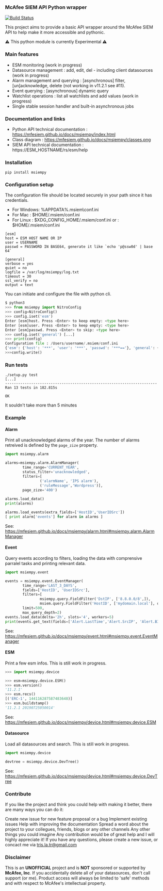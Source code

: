 ### McAfee SIEM API Python wrapper
[![Build Status](https://travis-ci.org/mfesiem/msiempy.svg?branch=master)](https://travis-ci.org/mfesiem/msiempy)

This project aims to provide a basic API wrapper around the McAfee SIEM API to help make it more 
accessible and pythonic.

⚠️ This python module is currently Experimental ⚠️

### Main features
- ESM monitoring (work in progress)
- Datasource management : add, edit, del - including client datasources (work in progress)
- Alarm management and querying : [asynchronous] filter, [un]acknowledge, delete (not working in v11.2.1 see #11).  
- Event querying : [asynchronous] dynamic query
- Watchlist operations : list all watchlists and add values (work in progress)
- Single stable session handler and built-in asynchronous jobs


### Documentation and links
- Python API technical documentation : https://mfesiem.github.io/docs/msiempy/index.html
- Class diagram : https://mfesiem.github.io/docs/msiempy/classes.png
- SIEM API technical documentation : https://ESM_HOSTNAME/rs/esm/help

### Installation 
```
pip install msiempy
```

### Configuration setup
The configuration file should be located securely in your path since it has credentials.
- For Windows:  %APPDATA%\.msiem\conf.ini
- For Mac :     $HOME/.msiem/conf.ini
- For Linux :   $XDG_CONFIG_HOME/.msiem/conf.ini or :   $HOME/.msiem/conf.ini
```
[esm]
host = ESM HOST NAME OR IP
user = USERNAME
passwd = PASSWORD IN BASE64, generate it like `echo 'p@ssw0d' | base 64`

[general]
verbose = yes
quiet = no
logfile = /var/log/msiempy/log.txt
timeout = 30
ssl_verify = no
output = text
```

You can initiate and configure the file with python cli.
```python
$ python3
>>> from msiempy import NitroConfig
>>> config=NitroConfig()
>>> config.iset('esm')
Enter [esm]host. Press <Enter> to keep empty: <type here>
Enter [esm]user. Press <Enter> to keep empty: <type here>
Enter [esm]passwd. Press <Enter> to skip: <type here>
>>> config.iset('general') [...]
>>> print(config)
Configuration file : /Users/username/.msiem/conf.ini
{'esm': {'host': '***', 'user': '***', 'passwd': '***=='}, 'general': {'verbose': 'no', 'quiet': 'False', 'logfile': '', 'timeout': '60', 'ssl_verify': 'no', 'output': 'text'}}
>>>config.write()
```

### Run tests
```
./setup.py test
[...]
----------------------------------------------------------------------
Ran 13 tests in 182.815s

OK
```
It souldn't take more than 5 minutes

### Example

#### Alarm
Print all unacknowledged alarms of the year. The number of alarms retreived is defined by the `page_zize` property.
```python
import msiempy.alarm

alarms=msiempy.alarm.AlarmManager(
        time_range='CURRENT_YEAR',
        status_filter='unacknowledged',
        filters=[
                ('alarmName', 'IPS alarm'),
                ('ruleMessage','Wordpress')],
        page_zize='400')
        
alarms.load_data()
print(alarms)

alarms.load_events(extra_fields=['HostID','UserIDSrc'])
[ print alarm['events'] for alarm in alarms ]
```
See: https://mfesiem.github.io/docs/msiempy/alarm.html#msiempy.alarm.AlarmManager

#### Event
Query events according to filters, loading the data with comprensive parralel tasks and printing relevant data.
```python
import msiempy.event

events = msiempy.event.EventManager(
        time_range='LAST_3_DAYS',
        fields=['HostID', 'UserIDSrc'],
        filters=[
                msiempy.query.FieldFilter('DstIP', ['8.8.0.0/8',]),
                msiem.query.FieldFilter('HostID', ['mydomain.local'], operator='CONTAINS') ],
        limit=500,
        max_query_depth=2)
events.load_data(delta='2h', slots='4', workers=5)
print(events.get_text(fields=['Alert.LastTime','Alert.SrcIP', 'Alert.BIN(4', 'Alert.BIN(7)', 'Rule.msg']))
```
See: https://mfesiem.github.io/docs/msiempy/event.html#msiempy.event.EventManager

#### ESM
Print a few esm infos. This is still work in progress.
```python
>>> import msiempy.device

>>> esm=msiempy.device.ESM()
>>> esm.version()
'11.2.1'
>>> esm.recs()
[('ERC-1', 144116287587483648)]
>>> esm.buildstamp()
'11.2.1 20190725050014'
```
See: https://mfesiem.github.io/docs/msiempy/device.html#msiempy.device.ESM

#### Datasource
Load all datasources and search.  This is still work in progress.
```python
import msiempy.device

devtree = msiempy.device.DevTree()
```
See: https://mfesiem.github.io/docs/msiempy/device.html#msiempy.device.DevTree

### Contribute
If you like the project and think you could help with making it better, there are many ways you can do it:

Create new issue for new feature proposal or a bug
Implement existing issues
Help with improving the documentation
Spread a word about the project to your collegues, friends, blogs or any other channels
Any other things you could imagine
Any contribution would be of great help and I will highly appreciate it! If you have any questions, please create a new issue, or concact me via tris.la.tr@gmail.com

### Disclaimer
This is an **UNOFFICIAL** project and is **NOT** sponsored or supported by **McAfee, Inc**. If you accidentally delete all of your datasources, don't call support (or me). Product access will always be limited to 'safe' methods and with respect to McAfee's intellectual property.
